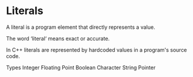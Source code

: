 # Literals
A literal is a program element that directly represents a value.

The word ‘literal‘ means exact or accurate. 

In C++ literals are represented by hardcoded values in a program's source code.

Types
  Integer
  Floating Point
  Boolean
  Character
  String
  Pointer
